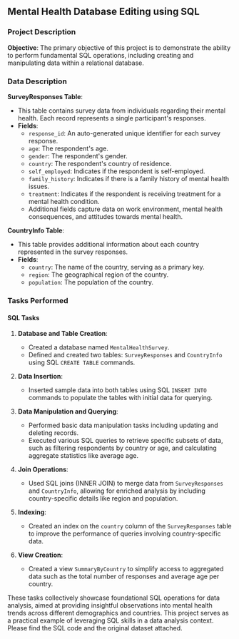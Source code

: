 ## Mental Health Database Editing using SQL

### Project Description
**Objective**: The primary objective of this project is to demonstrate the ability to perform fundamental SQL operations, including creating and manipulating data within a relational database. 

### Data Description
**SurveyResponses Table**:
- This table contains survey data from individuals regarding their mental health. Each record represents a single participant's responses.
- **Fields**:
  - `response_id`: An auto-generated unique identifier for each survey response.
  - `age`: The respondent's age.
  - `gender`: The respondent's gender.
  - `country`: The respondent's country of residence.
  - `self_employed`: Indicates if the respondent is self-employed.
  - `family_history`: Indicates if there is a family history of mental health issues.
  - `treatment`: Indicates if the respondent is receiving treatment for a mental health condition.
  - Additional fields capture data on work environment, mental health consequences, and attitudes towards mental health.

**CountryInfo Table**:
- This table provides additional information about each country represented in the survey responses.
- **Fields**:
  - `country`: The name of the country, serving as a primary key.
  - `region`: The geographical region of the country.
  - `population`: The population of the country.

### Tasks Performed
#### SQL Tasks
1. **Database and Table Creation**:
   - Created a database named `MentalHealthSurvey`.
   - Defined and created two tables: `SurveyResponses` and `CountryInfo` using SQL `CREATE TABLE` commands.

2. **Data Insertion**:
   - Inserted sample data into both tables using SQL `INSERT INTO` commands to populate the tables with initial data for querying.

3. **Data Manipulation and Querying**:
   - Performed basic data manipulation tasks including updating and deleting records.
   - Executed various SQL queries to retrieve specific subsets of data, such as filtering respondents by country or age, and calculating aggregate statistics like average age.

4. **Join Operations**:
   - Used SQL joins (INNER JOIN) to merge data from `SurveyResponses` and `CountryInfo`, allowing for enriched analysis by including country-specific details like region and population.

5. **Indexing**:
   - Created an index on the `country` column of the `SurveyResponses` table to improve the performance of queries involving country-specific data.

6. **View Creation**:
   - Created a view `SummaryByCountry` to simplify access to aggregated data such as the total number of responses and average age per country.


These tasks collectively showcase foundational SQL operations for data analysis, aimed at providing insightful observations into mental health trends across different demographics and countries. This project serves as a practical example of leveraging SQL skills in a data analysis context. Please find the SQL code and the original dataset attached. 

